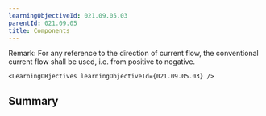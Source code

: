 ```yaml
---
learningObjectiveId: 021.09.05.03
parentId: 021.09.05
title: Components
---
```


Remark: For any reference to the direction of current flow, the conventional
current flow shall be used, i.e. from positive to negative.

```tsx eval
<LearningOBjectives learningObjectiveId={021.09.05.03} />
```

## Summary
